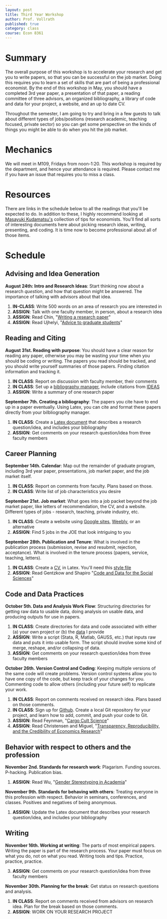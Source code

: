 ```yaml
---
layout: post
title: Third Year Workshop
author: Prof. Vollrath
published: true
category: class
course: Econ 8361
---
```


# Summary
The overall purpose of this workshop is to accelerate your research and get you to write papers, so that you can be successful on the job market. Doing this requires you to learn a set of skills that are part of being a professional economist. By the end of this workshop in May, you should have a completed 3rd year paper, a presentation of that paper, a reading committee of three advisors, an organized bibliography, a library of code and data for your project, a website, and an up to date CV.

Throughout the semester, I am going to try and bring in a few guests to talk about different types of jobs/positions (research academic, teaching focused, private sector) so you can get some perspective on the kinds of things you might be able to do when you hit the job market. 

# Mechanics
We will meet in M109, Fridays from noon-1:20. This workshop is required by the department, and hence your attendance is required. Please contact me if you have an issue that requires you to miss a class. 

# Resources
There are links in the schedule below to all the readings that you'll be expected to do. In addition to these, I highly recommend looking at [Masayuki Kudamatsu's](https://sites.google.com/site/mkudamatsu/tips4economists) collection of tips for economists. You'll find all sorts of interesting documents here about picking research ideas, writing, presenting, and coding. It is time now to become professional about all of those items. 

# Schedule

## Advising and Idea Generation

**August 24th: Intro and Research Ideas**: Start thinking now about a research *question*, and how that question might be answered. The importance of talking with advisors about that idea.

1. **IN-CLASS**: Write 500 words on an area of research you are interested in
2. **ASSIGN**: Talk with one faculty member, in person, about a research idea
3. **ASSIGN**: Read Chin, "[Writing a research paper](/assets/Guide_Chin.pdf)"
4. **ASSIGN**: Read Ujhelyi, "[Advice to graduate students](/assets/Guide_Ujhelyi.pdf)"  

## Reading and Citing

**August 31st. Reading with purpose**: You should have a clear reason for reading any paper, otherwise you may be wasting your time when you should be coding or writing. The papers you read should be tracked, and you should write yourself summaries of those papers. Finding citation information and tracking it.
    
1. **IN CLASS**: Report on discussion with faculty member, their comments
1. **IN CLASS**: Set up a [bibliography manager](https://en.wikipedia.org/wiki/Comparison_of_reference_management_software), include citations from [IDEAS](https://ideas.repec.org)
1. **ASSIGN**: Write a summary of one research paper

**September 7th. Creating a bibliography**: The papers you cite have to end up in a paper eventually. Using Latex, you can cite and format these papers directly from your bilbliography manager.
    
1. **IN CLASS**: Create a [Latex document](/assets/Sample.zip) that describes a research question/idea, and includes your bibliography
1. **ASSIGN**: Get comments on your research question/idea from three faculty members

## Career Planning

**September 14th. Calendar**: Map out the remainder of graduate program, including 3rd year paper, presentations, job market paper, and the job market itself.

1. **IN CLASS**: Report on comments from faculty. Plans based on those.
1. **IN CLASS**: Write list of job characteristics you desire

**September 21st. Job market**: What goes into a job packet beyond the job market paper, like letters of recommendation, the CV, and a website. Different types of jobs - research, teaching, private industry, etc.

1. **IN CLASS**: Create a website using [Google sites](https://sites.google.com), [Weebly](https://www.weebly.com), or an alternative
2. **ASSIGN**: Find 5 jobs in the JOE that look intriguing to you

**September 28th. Publication and Tenure**: What is involved in the publication process (submission, revise and resubmit, rejection, acceptance). What is involved in the tenure process (papers, service, teaching, letters).

1. **IN CLASS**: Create a [CV](/assets/cv_template.tex), in Latex. You'll need this [style file](/assets/res.cls)
3. **ASSIGN**: Read Gentzkow and Shapiro "[Code and Data for the Social Sciences](/assets/Guide_CodeData.pdf)"    

## Code and Data Practices

**October 5th. Data and Analysis Work Flow**: Structuring directories for getting raw data to usable data, doing analysis on usable data, and producing outputs for use in papers. 

1. **IN CLASS**: Create directories for data and code associated with either (a) your own project or (b) the [data](https://www.dropbox.com/s/jk4gkieme7jp1nw/psd_alldata.csv?dl=0) I provide
1. **ASSIGN**: Write a script (Stata, R, Matlab, GAUSS, etc.) that inputs raw data and puts it into usable form. The script should involve some kind of merge, reshape, and/or collapsing of data.
3. **ASSIGN**: Get comments on your research question/idea from three faculty members

**October 26th. Version Control and Coding**: Keeping multiple versions of the same code will create problems. Version control systems allow you to have one copy of the code, but keep track of your changes for you. Commenting code to allow others (including your future self) to replicate your work.

1. **IN CLASS**: Report on comments received on research idea. Plans based on those comments.
1. **IN CLASS**: Sign up for [Github](https://github.com). Create a local Git repository for your project, and learn how to add, commit, and push your code to Git. 
1. **ASSIGN**: Read Feynman, "[Cargo Cult Science](/assets/Feynman_CargoCult.pdf)"
2. **ASSIGN**: Read Christensen and Miguel, "[Transparency, Reproducibility, and the Credibility of Economics Research](/assets/Christensen_Miguel_2016.pdf)"

## Behavior with respect to others and the profession

**November 2nd. Standards for research work**: Plagarism. Funding sources. P-hacking. Publication bias. 

1. **ASSIGN**: Read Wu, "[Gender Stereotyping in Academia](/assets/Wu_EJMR_paper.pdf)"

**November 9th. Standards for behaving with others**: Treating everyone in this profession with respect. Behavior in seminars, conferences, and classes. Positives and negatives of being anonymous.

1. **ASSIGN**: Update the Latex document that describes your research question/idea, and includes your bibliography

## Writing
**November 16th. Working at writing**: The parts of most empirical papers. Writing the paper is part of the research process. Your paper must focus on what you do, not on what you read. Writing tools and tips. Practice, practice, practice.
    
3. **ASSIGN**: Get comments on your research question/idea from three faculty members

**November 30th. Planning for the break**: Get status on research questions and analysis. 

1. **IN CLASS**: Report on comments received from advisors on research idea. Plan for the break based on those comments. 
2. **ASSIGN**: WORK ON YOUR RESEARCH PROJECT
